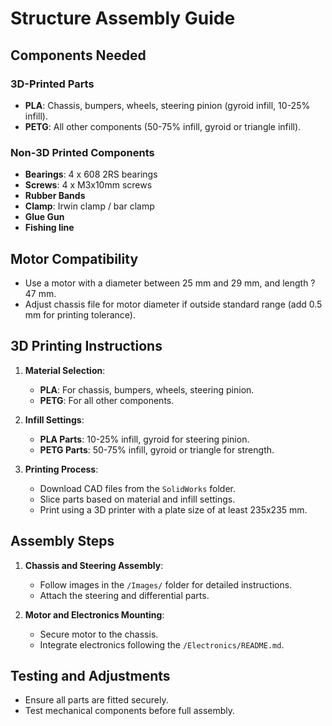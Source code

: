 # Structure Assembly Guide

## Components Needed
### 3D-Printed Parts
- **PLA**: Chassis, bumpers, wheels, steering pinion (gyroid infill, 10-25% infill).
- **PETG**: All other components (50-75% infill, gyroid or triangle infill).

### Non-3D Printed Components
- **Bearings**: 4 x 608 2RS bearings
- **Screws**: 4 x M3x10mm screws
- **Rubber Bands**
- **Clamp**: Irwin clamp / bar clamp
- **Glue Gun**
- **Fishing line**

## Motor Compatibility
- Use a motor with a diameter between 25 mm and 29 mm, and length ? 47 mm.
- Adjust chassis file for motor diameter if outside standard range (add 0.5 mm for printing tolerance).

## 3D Printing Instructions
1. **Material Selection**:
   - **PLA**: For chassis, bumpers, wheels, steering pinion.
   - **PETG**: For all other components.

2. **Infill Settings**:
   - **PLA Parts**: 10-25% infill, gyroid for steering pinion.
   - **PETG Parts**: 50-75% infill, gyroid or triangle for strength.

3. **Printing Process**:
   - Download CAD files from the `SolidWorks` folder.
   - Slice parts based on material and infill settings.
   - Print using a 3D printer with a plate size of at least 235x235 mm.

## Assembly Steps
1. **Chassis and Steering Assembly**:
   - Follow images in the `/Images/` folder for detailed instructions.
   - Attach the steering and differential parts.

2. **Motor and Electronics Mounting**:
   - Secure motor to the chassis.
   - Integrate electronics following the `/Electronics/README.md`.

## Testing and Adjustments
- Ensure all parts are fitted securely.
- Test mechanical components before full assembly.
